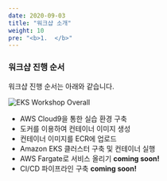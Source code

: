 ```yaml
---
date: 2020-09-03
title: "워크샵 소개"
weight: 10
pre: "<b>1.  </b>"
---
```


### 워크샵 진행 순서

워크샵 진행 순서는 아래와 같습니다.

![EKS Workshop Overall](/images/k8s_architecture.svg)

- AWS Cloud9을 통한 실습 환경 구축
- 도커를 이용하여 컨테이너 이미지 생성
- 컨테이너 이미지를 ECR에 업로드
- Amazon EKS 클러스터 구축 및 컨테이너 실행
- AWS Fargate로 서비스 올리기 **coming soon!**
- CI/CD 파이프라인 구축 **coming soon!**